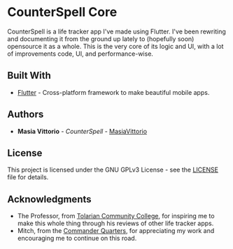# CounterSpell Core

CounterSpell is a life tracker app I've made using Flutter. I've been rewriting and documenting it from the ground up lately to (hopefully soon) opensource it as a whole. This is the very core of its logic and UI, with a lot of improvements code, UI, and performance-wise.


## Built With

* [Flutter](https://flutter.dev) - Cross-platform framework to make beautiful mobile apps.


## Authors

* **Masia Vittorio** - *CounterSpell* - [MasiaVittorio](https://github.com/MasiaVittorio)

## License

This project is licensed under the GNU GPLv3 License - see the [LICENSE](LICENSE) file for details.

## Acknowledgments

* The Professor, from [Tolarian Community College](https://www.youtube.com/channel/UC7-hR5EfgpM6oHfiGDkxfMA), for inspiring me to make this whole thing through his reviews of other life tracker apps.
* Mitch, from the [Commander Quarters](https://www.youtube.com/channel/UC-w5MNByr4SNy3z2232sj0g), for appreciating my work and encouraging me to continue on this road.

